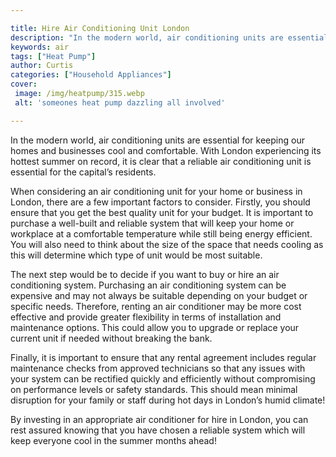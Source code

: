 ```yaml
---

title: Hire Air Conditioning Unit London
description: "In the modern world, air conditioning units are essential for keeping our homes and businesses cool and comfortable. With London e...keep going and find out"
keywords: air
tags: ["Heat Pump"]
author: Curtis
categories: ["Household Appliances"]
cover: 
 image: /img/heatpump/315.webp
 alt: 'someones heat pump dazzling all involved'

---
```


In the modern world, air conditioning units are essential for keeping our homes and businesses cool and comfortable. With London experiencing its hottest summer on record, it is clear that a reliable air conditioning unit is essential for the capital’s residents.

When considering an air conditioning unit for your home or business in London, there are a few important factors to consider. Firstly, you should ensure that you get the best quality unit for your budget. It is important to purchase a well-built and reliable system that will keep your home or workplace at a comfortable temperature while still being energy efficient. You will also need to think about the size of the space that needs cooling as this will determine which type of unit would be most suitable.

The next step would be to decide if you want to buy or hire an air conditioning system. Purchasing an air conditioning system can be expensive and may not always be suitable depending on your budget or specific needs. Therefore, renting an air conditioner may be more cost effective and provide greater flexibility in terms of installation and maintenance options. This could allow you to upgrade or replace your current unit if needed without breaking the bank. 

Finally, it is important to ensure that any rental agreement includes regular maintenance checks from approved technicians so that any issues with your system can be rectified quickly and efficiently without compromising on performance levels or safety standards. This should mean minimal disruption for your family or staff during hot days in London’s humid climate! 

By investing in an appropriate air conditioner for hire in London, you can rest assured knowing that you have chosen a reliable system which will keep everyone cool in the summer months ahead!
